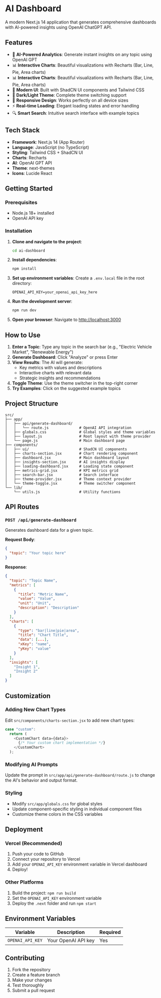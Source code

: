 # AI Dashboard

A modern Next.js 14 application that generates comprehensive dashboards with AI-powered insights using OpenAI ChatGPT API.

## Features

- 🤖 **AI-Powered Analytics**: Generate instant insights on any topic using OpenAI GPT
- 📊 **Interactive Charts**: Beautiful visualizations with Recharts (Bar, Line, Pie, Area charts)
- 📊 **Interactive Charts**: Beautiful visualizations with Recharts (Bar, Line, Pie, Area charts)
- 🎨 **Modern UI**: Built with ShadCN UI components and Tailwind CSS
- 🌙 **Dark/Light Theme**: Complete theme switching support
- 📱 **Responsive Design**: Works perfectly on all device sizes
- ⚡ **Real-time Loading**: Elegant loading states and error handling
- 🔍 **Smart Search**: Intuitive search interface with example topics

## Tech Stack

- **Framework**: Next.js 14 (App Router)
- **Language**: JavaScript (no TypeScript)
- **Styling**: Tailwind CSS + ShadCN UI
- **Charts**: Recharts
- **AI**: OpenAI GPT API
- **Theme**: next-themes
- **Icons**: Lucide React

## Getting Started

### Prerequisites

- Node.js 18+ installed
- OpenAI API key

### Installation

1. **Clone and navigate to the project**:
   ```bash
   cd ai-dashboard
   ```

2. **Install dependencies**:
   ```bash
   npm install
   ```

3. **Set up environment variables**:
   Create a `.env.local` file in the root directory:
   ```env
   OPENAI_API_KEY=your_openai_api_key_here
   ```

4. **Run the development server**:
   ```bash
   npm run dev
   ```

5. **Open your browser**:
   Navigate to [http://localhost:3000](http://localhost:3000)

## How to Use

1. **Enter a Topic**: Type any topic in the search bar (e.g., "Electric Vehicle Market", "Renewable Energy")
2. **Generate Dashboard**: Click "Analyze" or press Enter
3. **View Results**: The AI will generate:
   - Key metrics with values and descriptions
   - Interactive charts with relevant data
   - Strategic insights and recommendations
4. **Toggle Theme**: Use the theme switcher in the top-right corner
5. **Try Examples**: Click on the suggested example topics

## Project Structure

```
src/
├── app/
│   ├── api/generate-dashboard/
│   │   └── route.js              # OpenAI API integration
│   ├── globals.css               # Global styles and theme variables
│   ├── layout.js                 # Root layout with theme provider
│   └── page.js                   # Main dashboard page
├── components/
│   ├── ui/                       # ShadCN UI components
│   ├── charts-section.jsx        # Chart rendering component
│   ├── dashboard.jsx             # Main dashboard layout
│   ├── insights-section.jsx      # AI insights display
│   ├── loading-dashboard.jsx     # Loading state component
│   ├── metrics-grid.jsx          # KPI metrics grid
│   ├── search-bar.jsx            # Search interface
│   ├── theme-provider.jsx        # Theme context provider
│   └── theme-toggle.jsx          # Theme switcher component
└── lib/
    └── utils.js                  # Utility functions
```

## API Routes

### `POST /api/generate-dashboard`

Generates dashboard data for a given topic.

**Request Body**:
```json
{
  "topic": "Your topic here"
}
```

**Response**:
```json
{
  "topic": "Topic Name",
  "metrics": [
    {
      "title": "Metric Name",
      "value": "Value",
      "unit": "Unit",
      "description": "Description"
    }
  ],
  "charts": [
    {
      "type": "bar|line|pie|area",
      "title": "Chart Title",
      "data": [...],
      "xKey": "name",
      "yKey": "value"
    }
  ],
  "insights": [
    "Insight 1",
    "Insight 2"
  ]
}
```

## Customization

### Adding New Chart Types

Edit `src/components/charts-section.jsx` to add new chart types:

```javascript
case "custom":
  return (
    <CustomChart data={data}>
      {/* Your custom chart implementation */}
    </CustomChart>
  );
```

### Modifying AI Prompts

Update the prompt in `src/app/api/generate-dashboard/route.js` to change the AI's behavior and output format.

### Styling

- Modify `src/app/globals.css` for global styles
- Update component-specific styling in individual component files
- Customize theme colors in the CSS variables

## Deployment

### Vercel (Recommended)

1. Push your code to GitHub
2. Connect your repository to Vercel
3. Add your `OPENAI_API_KEY` environment variable in Vercel dashboard
4. Deploy!

### Other Platforms

1. Build the project: `npm run build`
2. Set the `OPENAI_API_KEY` environment variable
3. Deploy the `.next` folder and run `npm start`

## Environment Variables

| Variable | Description | Required |
|----------|-------------|----------|
| `OPENAI_API_KEY` | Your OpenAI API key | Yes |

## Contributing

1. Fork the repository
2. Create a feature branch
3. Make your changes
4. Test thoroughly
5. Submit a pull request
